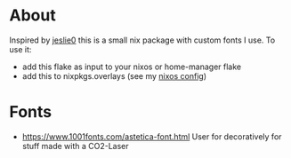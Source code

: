 # About
Inspired by [jeslie0](https://github.com/jeslie0/fonts/tree/main) this is a small nix package with custom fonts I use.
To use it:
- add this flake as input to your nixos or home-manager flake
- add this to nixpkgs.overlays
(see my [nixos config](https://github.com/green-lad/nixos/blob/niri-wayland/flake.nix))

# Fonts
- https://www.1001fonts.com/astetica-font.html
User for decoratively for stuff made with a CO2-Laser
